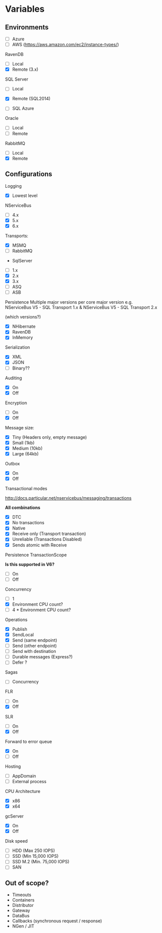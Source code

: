 # Variables

## Environments

- [ ] Azure
- [ ] AWS (https://aws.amazon.com/ec2/instance-types/)

RavenDB

- [ ] Local
- [x] Remote (3.x)

SQL Server

- [ ] Local
- [x] Remote (SQL2014)
- [ ] SQL Azure


Oracle

- [ ] Local
- [ ] Remote

RabbitMQ

- [ ] Local
- [x] Remote 

## Configurations

Logging

- [x] Lowest level

NServiceBus

- [ ] 4.x
- [x] 5.x
- [x] 6.x

Transports:

- [x] MSMQ
- [ ] RabbitMQ
- SqlServer
 - [ ] 1.x
 - [x] 2.x
 - [x] 3.x
- [ ] ASQ
- [ ] ASB

Persistence Multiple major versions per core major version e.g. NServiceBus V5 - SQL Transport 1.x &  NServiceBus V5 - SQL Transport 2.x

(which versions?)

- [x] NHibernate 
- [x] RavenDB
- [x] InMemory

Serialization

- [x] XML
- [x] JSON
- [ ] Binary??

Auditing

- [x] On
- [x] Off

Encryption

- [ ] On
- [x] Off

Message size:

- [x] Tiny (Headers only, empty message)
- [x] Small (1kb)
- [x] Medium (10kb)
- [x] Large (64kb)

Outbox

- [x] On
- [x] Off

Transactional modes

http://docs.particular.net/nservicebus/messaging/transactions

**All combinations**

- [x] DTC
- [x] No transactions
- [x] Native
- [x] Receive only (Transport transaction)
- [x] Unreliable (Transactions Disabled)
- [x] Sends atomic with Receive

Persistence TransactionScope

**Is this supported in V6?**

- [ ] On
- [ ] Off

Concurrency

- [ ] 1
- [x] Environment CPU count?
- [ ] 4 * Environment CPU count?

Operations

- [x] Publish
- [x] SendLocal
- [x] Send (same endpoint)
- [ ] Send (other endpoint)
- [ ] Send with destination
- [ ] Durable messages (Express?)
- [ ] Defer ?

Sagas

- [ ] Concurrency

FLR

- [ ] On
- [x] Off

SLR

- [ ] On
- [x] Off

Forward to error queue

- [x] On
- [ ] Off

Hosting

- [ ] AppDomain
- [ ] External process

CPU Architecture

- [x] x86
- [x] x64

gcServer

- [x] On
- [x] Off

Disk speed

- [ ] HDD (Max 250 IOPS)
- [ ] SSD (Min 15,000 IOPS)
- [ ] SSD M.2 (Min. 75,000 IOPS)
- [ ] SAN  

## Out of scope?

- Timeouts
- Containers
- Distributor
- Gateway
- DataBus
- Callbacks (synchronous request / response)
- NGen / JIT



